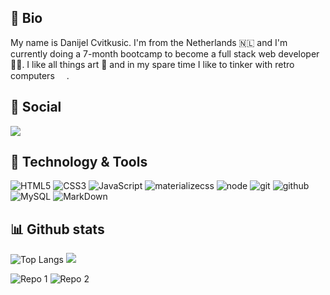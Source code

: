 <!--
**DanijelCvit/DanijelCvit** is a ✨ _special_ ✨ repository because its `README.md` (this file) appears on your GitHub profile.

Here are some ideas to get you started:

- 🔭 I’m currently working on ...
- 🌱 I’m currently learning ...
- 👯 I’m looking to collaborate on ...
- 🤔 I’m looking for help with ...
- 💬 Ask me about ...
- 📫 How to reach me: ...
- 😄 Pronouns: ...
- ⚡ Fun fact: ...
-->

## 👋 Bio

My name is Danijel Cvitkusic. I'm from the Netherlands :netherlands: and I'm currently doing a 7-month bootcamp to become a full stack web developer :technologist:. I like all things art :art: and in my spare time I like to tinker with retro computers <img src="https://forums.irixnet.org/images/smilies/sgis/o2.png" width="15px">.

## :speech_balloon: Social

<a href="#"><img src="https://img.shields.io/badge/linkedin%20@DanijelCvit-2867b2?style=for-the-badge&logo=linkedin&logoColor=white"/></a>

## :abacus: Technology & Tools

![HTML5](https://img.shields.io/badge/html%205-grey?style=for-the-badge&logo=html5&logoColor=white&labelColor=8E2DE2)
![CSS3](https://img.shields.io/badge/css%203-grey?style=for-the-badge&logo=css3&logoColor=white&labelColor=8E2DE2)
![JavaScript](https://img.shields.io/badge/-JavaScript-grey?style=for-the-badge&logo=javascript&logoColor=white&labelColor=8E2DE2)
![materializecss](https://img.shields.io/badge/Materialize%20css-grey?style=for-the-badge&logo=google&logoColor=white&labelColor=8E2DE2)
![node](https://img.shields.io/badge/-node-grey?style=for-the-badge&logo=node.js&logoColor=white&labelColor=8E2DE2)
![git](https://img.shields.io/badge/-git-grey?style=for-the-badge&logo=git&logoColor=white&labelColor=8E2DE2)
![github](https://img.shields.io/badge/-github-grey?style=for-the-badge&logo=github&logoColor=white&labelColor=8E2DE2)
![MySQL](https://img.shields.io/badge/-mysql-grey?style=for-the-badge&logo=mysql&logoColor=white&labelColor=8E2DE2)
![MarkDown](https://img.shields.io/badge/-Markdown-grey?style=for-the-badge&logo=Markdown&logoColor=white&labelColor=8E2DE2)

## :bar_chart: Github stats

![Top Langs](https://github-readme-stats.vercel.app/api/top-langs/?username=DanijelCvit&theme=radical&title_color=8E2DE2&text_color=fff)
<img src="https://github-readme-stats.vercel.app/api?username=DanijelCvit&show_icons=true&theme=radical&title_color=8E2DE2&text_color=fff&icon_color=8E2DE2">

![Repo 1](https://github-readme-stats.vercel.app/api/pin/?username=DanijelCvit&repo=PATREON-clone&show_icons=true&theme=radical&title_color=8E2DE2&text_color=fff&icon_color=8E2DE2)
![Repo 2](https://github-readme-stats.vercel.app/api/pin/?username=DanijelCvit&repo=hyf-assignment1-artwebsite&show_icons=true&theme=radical&title_color=8E2DE2&text_color=fff&icon_color=8E2DE2)
